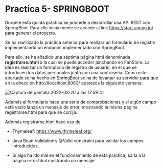 # Practica 5- SPRINGBOOT

Durante esta quinta práctica se procede a desarrollar una API REST con SpringBoot. Para ello inicialmente se accede al link https://start.spring.io/ para generar el proyecto.

Se ha reutilizado la práctica anterior para realizar un formulario de registro implementando un endpoint implementado con SpringBoot.

Para ello, se ha añadido una séptima página html denominada **registrarse.html**  a la cual se puede acceder pinchando en FanStore. La idea es realizar un formulario de registro de usuario, en el que se introducen los datos personales junto con una contraseña.  Como este apartado se ha hecho en SpringBoot se ha de levantar su servidor para que en la dirección http://localhost:8080/ aparezca la siguiente ventana:

![Captura de pantalla 2022-03-20 a las 17 59 41](https://user-images.githubusercontent.com/98181428/159173714-02b4bb9c-054c-4f54-a6ab-a6c996a0953d.png)

Además el formulario hace una serie de comprobaciones y si algún campo está vacío lanza un mensaje de error, mostrando la misma página registrarse.html para que se corrija.

Además registrarse.html hace uso de 
- Thymeleaf: https://www.thymeleaf.org/ 
- Java Bean Validation’s @Valid constraint para validar los campos introducidos.


- Si algo ha ido mal en el funcionamiento de esta práctica, salta a la pagina error.html mostrando un mensaje.
